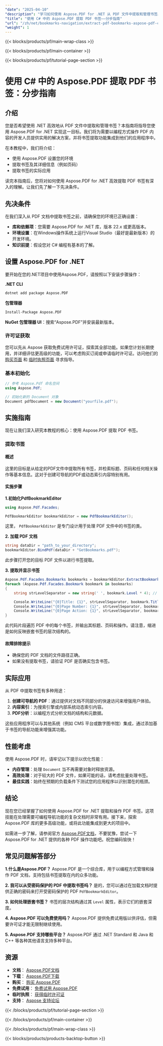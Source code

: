 ```yaml
---
"date": "2025-04-10"
"description": "学习如何使用 Aspose.PDF for .NET 从 PDF 文件中提取和管理书签。本指南提供包含代码示例和实际应用的全面教程。"
"title": "使用 C# 中的 Aspose.PDF 提取 PDF 书签——分步指南"
"url": "/zh/net/bookmarks-navigation/extract-pdf-bookmarks-aspose-pdf-csharp-guide/"
"weight": 1
---
```


{{< blocks/products/pf/main-wrap-class >}}

{{< blocks/products/pf/main-container >}}

{{< blocks/products/pf/tutorial-page-section >}}


# 使用 C# 中的 Aspose.PDF 提取 PDF 书签：分步指南

## 介绍

您是否希望使用 .NET 高效地从 PDF 文件中提取和管理书签？本指南将指导您使用 Aspose.PDF for .NET 实现这一目标。我们将为需要以编程方式操作 PDF 内容的开发人员提供实用的解决方案，并将书签提取功能集成到他们的应用程序中。

在本教程中，我们将介绍：
- 使用 Aspose.PDF 设置您的环境
- 提取书签及其详细信息（例如页码）
- 提取书签的实际应用

读完本指南后，您将对如何使用 Aspose.PDF for .NET 高效提取 PDF 书签有深入的理解。让我们先了解一下先决条件。

## 先决条件

在我们深入从 PDF 文档中提取书签之前，请确保您的环境已正确设置：

- **库和依赖项**：您需要 Aspose.PDF for .NET 库，版本 22.x 或更高版本。
- **环境设置**：在Windows操作系统上运行Visual Studio（最好是最新版本）的开发环境。
- **知识前提**：假设您对 C# 编程有基本的了解。

## 设置 Aspose.PDF for .NET

要开始在您的.NET项目中使用Aspose.PDF，请按照以下安装步骤操作：

**.NET CLI**
```bash
dotnet add package Aspose.PDF
```

**包管理器**
```bash
Install-Package Aspose.PDF
```

**NuGet 包管理器 UI**：搜索“Aspose.PDF”并安装最新版本。

### 许可证获取

您可以先从 Aspose 获取免费试用许可证，探索其全部功能。如果您计划长期使用，并详细评估更高级的功能，可以考虑购买订阅或申请临时许可证。访问他们的 [购买页面](https://purchase.aspose.com/buy) 和 [临时执照页面](https://purchase.aspose.com/temporary-license/) 寻求指导。

### 基本初始化

```csharp
// 参考 Aspose.Pdf 命名空间
using Aspose.Pdf;

// 初始化新的 Document 对象
Document pdfDocument = new Document("yourfile.pdf");
```

## 实施指南

现在让我们深入研究本教程的核心：使用 Aspose.PDF 提取 PDF 书签。

### 提取书签

#### 概述

这里的目标是从给定的PDF文件中提取所有书签，并检索标题、页码和任何相关操作等基本信息。这对于创建可导航的PDF或动态索引内容特别有用。

#### 实施步骤

**1.初始化PdfBookmarkEditor**

```csharp
using Aspose.Pdf.Facades;

PdfBookmarkEditor bookmarkEditor = new PdfBookmarkEditor();
```

这里， `PdfBookmarkEditor` 是专门设计用于处理 PDF 文件中的书签的类。

**2. 加载 PDF 文档**

```csharp
string dataDir = "path_to_your_directory";
bookmarkEditor.BindPdf(dataDir + "GetBookmarks.pdf");
```

此步骤打开您的目标 PDF 文件以进行书签提取。

**3. 提取并显示书签**

```csharp
Aspose.Pdf.Facades.Bookmarks bookmarks = bookmarkEditor.ExtractBookmarks();
foreach (Aspose.Pdf.Facades.Bookmark bookmark in bookmarks)
{
    string strLevelSeparator = new string(' ', bookmark.Level * 4); // 层次缩进

    Console.WriteLine("{0}Title: {1}", strLevelSeparator, bookmark.Title);
    Console.WriteLine("{0}Page Number: {1}", strLevelSeparator, bookmark.PageNumber);
    Console.WriteLine("{0}Page Action: {1}", strLevelSeparator, bookmark.Action?.GetType().Name ?? "None");
}
```

此代码片段遍历 PDF 中的每个书签，并输出其标题、页码和操作。请注意，缩进是如何反映嵌套书签的层次结构的。

#### 故障排除提示
- 确保您的 PDF 文档的文件路径正确。
- 如果没有提取书签，请验证 PDF 是否确实包含书签。

## 实际应用

从 PDF 中提取书签有多种用途：
1. **创建可导航的 PDF**：通过提供对文档不同部分的快速访问来增强用户体验。
2. **内容索引**：为搜索引擎或内部系统动态索引内容。
3. **PDF分析**：以编程方式分析文档的结构和元数据。

这些应用程序可以与其他系统（例如 CMS 平台或数字图书馆）集成，通过添加基于书签的导航功能来增强其功能。

## 性能考虑

使用 Aspose.PDF 时，请牢记以下提示以优化性能：
- **内存管理**：处理 `Document` 当不再需要对象时释放资源。
- **高效处理**：对于较大的 PDF 文件，如果可能的话，请考虑批量处理书签。
- **最佳实践**：始终在预期的负载条件下测试您的应用程序以识别潜在的瓶颈。

## 结论

现在您已经掌握了如何使用 Aspose.PDF for .NET 提取和操作 PDF 书签。这项技能在处理需要可编程导航功能的复杂文档时非常有用。接下来，探索 Aspose.PDF 库的更多高级功能，或将此功能集成到更大的项目中。

如需进一步了解，请参阅官方 [Aspose.PDF文档](https://reference.aspose.com/pdf/net/)，不要犹豫，尝试一下 Aspose.PDF for .NET 提供的各种 PDF 操作功能吧。祝您编码愉快！

## 常见问题解答部分

**1.什么是Aspose.PDF？**
Aspose.PDF 是一个综合库，用于以编程方式管理和操作 PDF 文档，支持包括书签提取在内的众多功能。

**2. 我可以从受密码保护的 PDF 中提取书签吗？**
是的，您可以通过在加载文档时提供正确的密码来打开受密码保护的 PDF `PdfBookmarkEditor`。

**3. 如何处理嵌套书签？**
书签的层次结构通过其 `Level` 属性，表示它们的嵌套深度。

**4. Aspose.PDF 可以免费使用吗？**
Aspose.PDF 提供免费试用版以供评估，但需要许可证才能无限制继续使用。

**5. Aspose.PDF 支持哪些平台？**
Aspose.PDF 通过 .NET Standard 和 Java 和 C++ 等各种其他语言支持多种平台。

## 资源
- **文档**： [Aspose.PDF文档](https://reference.aspose.com/pdf/net/)
- **下载**： [Aspose.PDF下载](https://releases.aspose.com/pdf/net/)
- **购买**： [购买 Aspose.PDF](https://purchase.aspose.com/buy)
- **免费试用**： [免费试用 Aspose.PDF](https://releases.aspose.com/pdf/net/)
- **临时执照**： [获得临时许可证](https://purchase.aspose.com/temporary-license/)
- **支持**： [Aspose 支持论坛](https://forum.aspose.com/c/pdf/10)


{{< /blocks/products/pf/tutorial-page-section >}}

{{< /blocks/products/pf/main-container >}}

{{< /blocks/products/pf/main-wrap-class >}}

{{< blocks/products/products-backtop-button >}}
